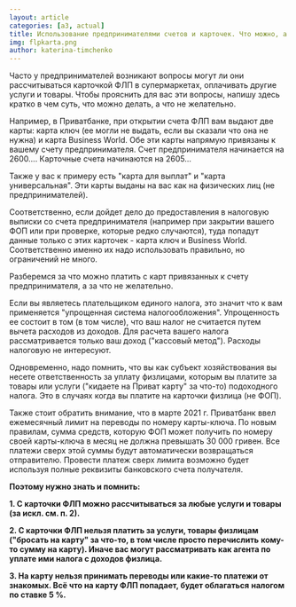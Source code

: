 ```yaml
---
layout: article
categories: [a3, actual]
title: Использование предпринимателями счетов и карточек. Что можно, а что нельзя
img: flpkarta.png
author: katerina-timchenko
--- 
```


Часто у предпринимателей возникают вопросы могут ли они рассчитываться карточкой ФЛП в супермаркетах, оплачивать другие 
услуги и товары. Чтобы прояснить для вас эти вопросы, напишу здесь кратко в чем суть, что можно делать, а что не желательно. 


Например, в Приватбанке, при открытии счета ФЛП вам выдают две карты: карта ключ (ее могли не выдать, если вы сказали что она не нужна) и карта Business World. Обе эти карты напрямую привязаны к вашему счету предпринимателя.
Счет предпринимателя начинается на 2600.... Карточные счета начинаются на 2605...

Также у вас к примеру есть "карта для выплат" и "карта универсальная". Эти карты выданы на вас как на физических лиц 
(не предпринимателей).

Соответственно, если дойдет дело до предоставления в налоговую выписки со счета предпринимателя (например при 
закрытии вашего ФОП или при проверке, которые редко случаются), туда попадут данные только с этих карточек - 
карта ключ и Business World. Соответственно именно их надо использовать правильно, но ограничений не много. 

Разберемся за что можно платить с карт привязанных к счету предпринимателя, а за что не желательно. 

Если вы являетесь плательщиком единого налога, это значит что к вам применяется "упрощенная система налогообложения". 
Упрощенность ее состоит в том (в том числе), что ваш налог не считается путем вычета расходов из доходов. 
Для расчета вашего налога рассматривается только ваш доход ("кассовый метод"). Расходы налоговую не интересуют. 

Одновременно, надо помнить, что вы как субъект хозяйствования вы несете ответственность за уплату физлицами, которым вы 
платите за товары или услуги ("кидаете на Приват карту" за что-то) подоходного налога. Это в случаях когда вы платите 
на карточки физлица (не ФОП).

Также стоит обратить внимание, что в марте 2021 г. Приватбанк ввел ежемесячный лимит на переводы по номеру карты-ключа. По новым правилам, сумма средств, которую ФОП может получить по номеру своей карты-ключа в месяц не должна превышать 30 000 гривен. Все платежи сверх этой суммы будут автоматически возвращаться отправителю. Провести платеж сверх лимита возможно будет используя полные реквизиты банковского счета получателя.

**Поэтому нужно знать и помнить:**

**1. С карточки ФЛП можно рассчитываться за любые услуги и товары (за искл. см. п. 2).**

**2. С карточки ФЛП нельзя платить за услуги, товары физлицам ("бросать на карту" за что-то, в том числе просто перечислить**
**кому-то сумму на карту). Иначе вас могут рассматривать как агента по уплате ими налога с доходов физлица.**

**3. На карту нельзя принимать переводы или какие-то платежи от знакомых. Всё что на карту ФЛП попадает, будет облагаться** 
**налогом по ставке 5 %.**
